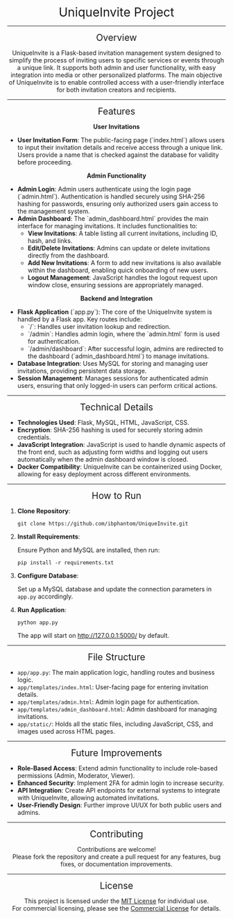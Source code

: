 <p align="center">
  <span style="font-size: 2em;">UniqueInvite Project</span>
</p>

<hr>

<p align="center">
  <span style="font-size: 1.5em;">Overview</span>
</p>

<p align="center">UniqueInvite is a Flask-based invitation management system designed to simplify the process of inviting users to specific services or events through a unique link. It supports both admin and user functionality, with easy integration into media or other personalized platforms. The main objective of UniqueInvite is to enable controlled access with a user-friendly interface for both invitation creators and recipients.</p>

<hr>

<p align="center">
  <span style="font-size: 1.5em;">Features</span>
</p>

<p align="center"><b>User Invitations</b></p>

<ul>
  <li><b>User Invitation Form</b>: The public-facing page (`index.html`) allows users to input their invitation details and receive access through a unique link. Users provide a name that is checked against the database for validity before proceeding.</li>
</ul>

<p align="center"><b>Admin Functionality</b></p>

<ul>
  <li><b>Admin Login</b>: Admin users authenticate using the login page (`admin.html`). Authentication is handled securely using SHA-256 hashing for passwords, ensuring only authorized users gain access to the management system.</li>
  <li><b>Admin Dashboard</b>: The `admin_dashboard.html` provides the main interface for managing invitations. It includes functionalities to:
    <ul>
      <li><b>View Invitations</b>: A table listing all current invitations, including ID, hash, and links.</li>
      <li><b>Edit/Delete Invitations</b>: Admins can update or delete invitations directly from the dashboard.</li>
      <li><b>Add New Invitations</b>: A form to add new invitations is also available within the dashboard, enabling quick onboarding of new users.</li>
      <li><b>Logout Management</b>: JavaScript handles the logout request upon window close, ensuring sessions are appropriately managed.</li>
    </ul>
  </li>
</ul>

<p align="center"><b>Backend and Integration</b></p>

<ul>
  <li><b>Flask Application</b> (`app.py`): The core of the UniqueInvite system is handled by a Flask app. Key routes include:
    <ul>
      <li>`/`: Handles user invitation lookup and redirection.</li>
      <li>`/admin`: Handles admin login, where the `admin.html` form is used for authentication.</li>
      <li>`/admin/dashboard`: After successful login, admins are redirected to the dashboard (`admin_dashboard.html`) to manage invitations.</li>
    </ul>
  </li>
  <li><b>Database Integration</b>: Uses MySQL for storing and managing user invitations, providing persistent data storage.</li>
  <li><b>Session Management</b>: Manages sessions for authenticated admin users, ensuring that only logged-in users can perform critical actions.</li>
</ul>

<hr>

<p align="center">
  <span style="font-size: 1.5em;">Technical Details</span>
</p>

<ul>
  <li><b>Technologies Used</b>: Flask, MySQL, HTML, JavaScript, CSS.</li>
  <li><b>Encryption</b>: SHA-256 hashing is used for securely storing admin credentials.</li>
  <li><b>JavaScript Integration</b>: JavaScript is used to handle dynamic aspects of the front end, such as adjusting form widths and logging out users automatically when the admin dashboard window is closed.</li>
  <li><b>Docker Compatibility</b>: UniqueInvite can be containerized using Docker, allowing for easy deployment across different environments.</li>
</ul>

<hr>

<p align="center">
  <span style="font-size: 1.5em;">How to Run</span>
</p>

<ol>
  <li><b>Clone Repository</b>:
    <pre><code>git clone https://github.com/ibphantom/UniqueInvite.git</code></pre>
  </li>
  <li><b>Install Requirements</b>:
    <p>Ensure Python and MySQL are installed, then run:</p>
    <pre><code>pip install -r requirements.txt</code></pre>
  </li>
  <li><b>Configure Database</b>:
    <p>Set up a MySQL database and update the connection parameters in <code>app.py</code> accordingly.</p>
  </li>
  <li><b>Run Application</b>:
    <pre><code>python app.py</code></pre>
    <p>The app will start on <a href="http://127.0.0.1:5000/">http://127.0.0.1:5000/</a> by default.</p>
  </li>
</ol>

<hr>

<p align="center">
  <span style="font-size: 1.5em;">File Structure</span>
</p>

<ul>
  <li><code>app/app.py</code>: The main application logic, handling routes and business logic.</li>
  <li><code>app/templates/index.html</code>: User-facing page for entering invitation details.</li>
  <li><code>app/templates/admin.html</code>: Admin login page for authentication.</li>
  <li><code>app/templates/admin_dashboard.html</code>: Admin dashboard for managing invitations.</li>
  <li><code>app/static/</code>: Holds all the static files, including JavaScript, CSS, and images used across HTML pages.</li>
</ul>

<hr>

<p align="center">
  <span style="font-size: 1.5em;">Future Improvements</span>
</p>

<ul>
  <li><b>Role-Based Access</b>: Extend admin functionality to include role-based permissions (Admin, Moderator, Viewer).</li>
  <li><b>Enhanced Security</b>: Implement 2FA for admin login to increase security.</li>
  <li><b>API Integration</b>: Create API endpoints for external systems to integrate with UniqueInvite, allowing automated invitations.</li>
  <li><b>User-Friendly Design</b>: Further improve UI/UX for both public users and admins.</li>
</ul>

<hr>

<p align="center">
  <span style="font-size: 1.5em;">Contributing</span>
</p>

<p align="center">Contributions are welcome! <br> Please fork the repository and create a pull request for any features, bug fixes, or documentation improvements.</p>

<hr>

<p align="center">
  <span style="font-size: 1.5em;">License</span>
</p>

<p align="center">This project is licensed under the <a href="https://github.com/ibphantom/UniqueInvite/blob/main/LICENSE">MIT License</a> for individual use. <br> For commercial licensing, please see the <a href="https://github.com/ibphantom/UniqueInvite/blob/main/COMMERCIAL_LICENSE">Commercial License</a> for details.</p>
